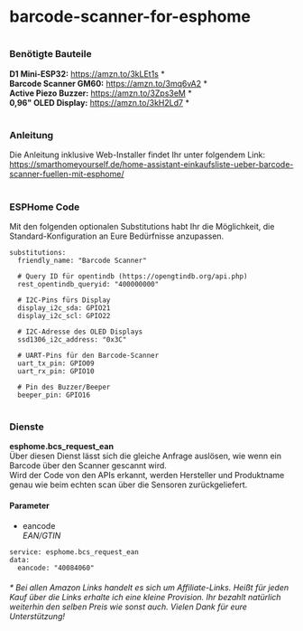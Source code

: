 # barcode-scanner-for-esphome

#
### Benötigte Bauteile
**D1 Mini-ESP32:** https://amzn.to/3kLEt1s *  
**Barcode Scanner GM60:** https://amzn.to/3mq6vA2 *  
**Active Piezo Buzzer:** https://amzn.to/3Zps3eM *  
**0,96" OLED Display:** https://amzn.to/3kH2Ld7 *  
#    


### Anleitung

Die Anleitung inklusive Web-Installer findet Ihr unter folgendem Link:  
https://smarthomeyourself.de/home-assistant-einkaufsliste-ueber-barcode-scanner-fuellen-mit-esphome/
  
#    

  
### ESPHome Code
Mit den folgenden optionalen Substitutions habt Ihr die Möglichkeit, die Standard-Konfiguration an Eure Bedürfnisse anzupassen.

```
substitutions:
  friendly_name: "Barcode Scanner"

  # Query ID für opentindb (https://opengtindb.org/api.php)
  rest_opentindb_queryid: "400000000"

  # I2C-Pins fürs Display
  display_i2c_sda: GPIO21
  display_i2c_scl: GPIO22

  # I2C-Adresse des OLED Displays
  ssd1306_i2c_address: "0x3C"

  # UART-Pins für den Barcode-Scanner
  uart_tx_pin: GPIO09
  uart_rx_pin: GPIO10

  # Pin des Buzzer/Beeper
  beeper_pin: GPIO16
```
  
#  
  
  
  
### Dienste
**esphome.bcs_request_ean**  
Über diesen Dienst lässt sich die gleiche Anfrage auslösen, wie wenn ein Barcode über den Scanner gescannt wird.  
Wird der Code von den APIs erkannt, werden Hersteller und Produktname genau wie beim echten scan über die Sensoren zurückgeliefert.  
  
#### Parameter  
- eancode  
  *EAN/GTIN*  
```
service: esphome.bcs_request_ean
data:
  eancode: "40084060"
```

#### 
*\* Bei allen Amazon Links handelt es sich um Affiliate-Links. Heißt für jeden Kauf über die Links erhalte ich eine kleine Provision. Ihr bezahlt natürlich weiterhin den selben Preis wie sonst auch. 
Vielen Dank für eure Unterstützung!*
